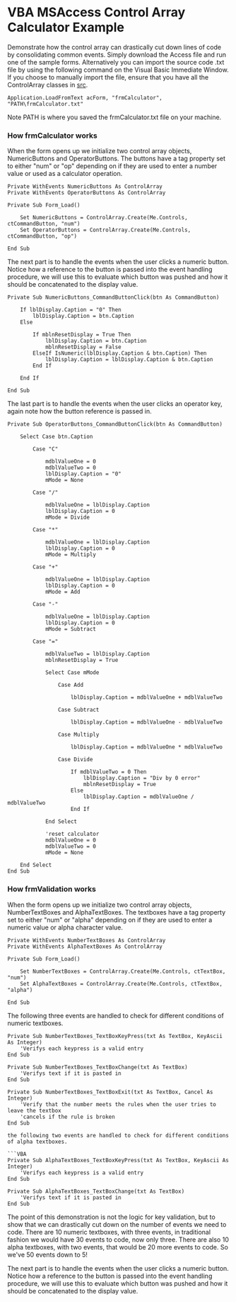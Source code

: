# VBA MSAccess Control Array Calculator Example

Demonstrate how the control array can drastically cut down lines of code by consolidating common events.  Simply download the Access file and run one of the sample forms.  Alternatively you can import the source code .txt file by using the following command on the Visual Basic Immediate Window.
If you choose to manually import the file, ensure that you have all the ControlArray classes in [src](https://github.com/bohicajr/vba-msaccess-controlarray/tree/master/src).

```VBA
Application.LoadFromText acForm, "frmCalculator", "PATH\frmCalculator.txt"
```

Note PATH is where you saved the frmCalculator.txt file on your machine.

### How frmCalculator works

When the form opens up we initialize two control array objects, NumericButtons and OperatorButtons.
The buttons have a tag property set to either "num" or "op" depending on if they are used to enter a number value or used as a calculator operation.

```VBA
Private WithEvents NumericButtons As ControlArray
Private WithEvents OperatorButtons As ControlArray
```
```VBA
Private Sub Form_Load()
    
    Set NumericButtons = ControlArray.Create(Me.Controls, ctCommandButton, "num")
    Set OperatorButtons = ControlArray.Create(Me.Controls, ctCommandButton, "op")
    
End Sub
```

The next part is to handle the events when the user clicks a numeric button. Notice how a reference to the button is passed into the event handling procedure, we will use this to evaluate which button was pushed and how it should be concatenated to the display value.

```VBA
Private Sub NumericButtons_CommandButtonClick(btn As CommandButton)

    If lblDisplay.Caption = "0" Then
        lblDisplay.Caption = btn.Caption
    Else
    
        If mblnResetDisplay = True Then
            lblDisplay.Caption = btn.Caption
            mblnResetDisplay = False
        ElseIf IsNumeric(lblDisplay.Caption & btn.Caption) Then
            lblDisplay.Caption = lblDisplay.Caption & btn.Caption
        End If
            
    End If
    
End Sub
```

The last part is to handle the events when the user clicks an operator key, again note how the button reference is passed in.

```VBA
Private Sub OperatorButtons_CommandButtonClick(btn As CommandButton)

    Select Case btn.Caption
        
        Case "C"
            
            mdblValueOne = 0
            mdblValueTwo = 0
            lblDisplay.Caption = "0"
            mMode = None
            
        Case "/"
            
            mdblValueOne = lblDisplay.Caption
            lblDisplay.Caption = 0
            mMode = Divide
        
        Case "*"
        
            mdblValueOne = lblDisplay.Caption
            lblDisplay.Caption = 0
            mMode = Multiply
        
        Case "+"
            
            mdblValueOne = lblDisplay.Caption
            lblDisplay.Caption = 0
            mMode = Add
        
        Case "-"
            
            mdblValueOne = lblDisplay.Caption
            lblDisplay.Caption = 0
            mMode = Subtract
        
        Case "="
            
            mdblValueTwo = lblDisplay.Caption
            mblnResetDisplay = True

            Select Case mMode
            
                Case Add
                    
                    lblDisplay.Caption = mdblValueOne + mdblValueTwo
                    
                Case Subtract
                    
                    lblDisplay.Caption = mdblValueOne - mdblValueTwo
                    
                Case Multiply
                    
                    lblDisplay.Caption = mdblValueOne * mdblValueTwo
                    
                Case Divide
                    
                    If mdblValueTwo = 0 Then
                        lblDisplay.Caption = "Div by 0 error"
                        mblnResetDisplay = True
                    Else
                        lblDisplay.Caption = mdblValueOne / mdblValueTwo
                    End If
                
            End Select
            
            'reset calculator
            mdblValueOne = 0
            mdblValueTwo = 0
            mMode = None
        
    End Select
End Sub
```

### How frmValidation works

When the form opens up we initialize two control array objects, NumberTextBoxes and AlphaTextBoxes.
The textboxes have a tag property set to either "num" or "alpha" depending on if they are used to enter a numeric value or alpha character value.

```VBA
Private WithEvents NumberTextBoxes As ControlArray
Private WithEvents AlphaTextBoxes As ControlArray
```
```VBA
Private Sub Form_Load()

    Set NumberTextBoxes = ControlArray.Create(Me.Controls, ctTextBox, "num")
    Set AlphaTextBoxes = ControlArray.Create(Me.Controls, ctTextBox, "alpha")

End Sub
```

The following three events are handled to check for different conditions of numeric textboxes.

```VBA
Private Sub NumberTextBoxes_TextBoxKeyPress(txt As TextBox, KeyAscii As Integer)
    'Verifys each keypress is a valid entry
End Sub

Private Sub NumberTextBoxes_TextBoxChange(txt As TextBox)
    'Verifys text if it is pasted in
End Sub

Private Sub NumberTextBoxes_TextBoxExit(txt As TextBox, Cancel As Integer)
    'Verify that the number meets the rules when the user tries to leave the textbox
    'cancels if the rule is broken
End Sub

the following two events are handled to check for different conditions of alpha textboxes.

```VBA
Private Sub AlphaTextBoxes_TextBoxKeyPress(txt As TextBox, KeyAscii As Integer)
    'Verifys each keypress is a valid entry
End Sub

Private Sub AlphaTextBoxes_TextBoxChange(txt As TextBox)
	'Verifys text if it is pasted in
End Sub
```

The point of this demonstration is not the logic for key validation, but to show that we can drastically cut down on the number of events we need to code.  There are 10 numeric textboxes, with three events, in traditional fashion we would have 30 events to code, now only three.
There are also 10 alpha textboxes, with two events, that would be 20 more events to code.  So we've 50 events down to 5!








The next part is to handle the events when the user clicks a numeric button. Notice how a reference to the button is passed into the event handling procedure, we will use this to evaluate which button was pushed and how it should be concatenated to the display value.

